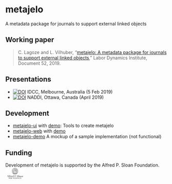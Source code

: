 # metajelo
A metadata package for journals to support external linked objects

## Working paper
> C. Lagoze and L. Vilhuber, “[metajelo: A metadata package for journals to support external linked objects](http://digitalcommons.ilr.cornell.edu/ldi/52/),” Labor Dynamics Institute, Document 52, 2019.

## Presentations
- [![DOI](https://zenodo.org/badge/DOI/10.5281/zenodo.2577295.svg)](https://doi.org/10.5281/zenodo.2577295) IDCC, Melbourne, Australia (5 Feb 2019)
- [![DOI](https://zenodo.org/badge/DOI/10.5281/zenodo.2650324.svg)](https://doi.org/10.5281/zenodo.2650324) NADDI, Ottawa, Canada (April 2019)

## Development
- [metajelo-ui](https://github.com/labordynamicsinstitute/metajelo-ui) with [demo](https://labordynamicsinstitute.github.io/metajelo-ui): Tools to create metajelo
- [metajelo-web](https://github.com/labordynamicsinstitute/metajelo-web) with [demo](https://labordynamicsinstitute.github.io/metajelo-web/)
- [metajelo-demo](https://labordynamicsinstitute.github.io/metajelo-demo/metajelo-mockup.html) A mockup of a sample implementation (not functional)

## Funding
 Development of metajelo is supported by the Alfred P. Sloan Foundation.
<img src="https://raw.githubusercontent.com/ncrncornell/reports/master/assets/sloan.png" width="60" alt="Sloan logo">
